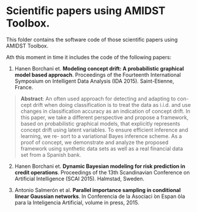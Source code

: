 # Scientific papers using AMIDST Toolbox.

This folder contains the software code of those scientific papers using AMIDST Toolbox. 

Ath this moment in time it includes the code of the following papers:

1.  Hanen Borchani et. **Modeling concept drift: A probabilistic graphical model based approach**. Proceedings of the Fourteenth International Symposium on Intelligent Data Analysis (IDA 2015). Saint-Etienne, France.

> **Abstract**: An often used approach for detecting and adapting to con- cept drift when doing classification is to treat the data as i.i.d. and use changes in classification accuracy as an indication of concept drift. In this paper, we take a different perspective and propose a framework, based on probabilistic graphical models, that explicitly represents concept drift using latent variables. To ensure efficient inference and learning, we re- sort to a variational Bayes inference scheme. As a proof of concept, we demonstrate and analyze the proposed framework using synthetic data sets as well as a real financial data set from a Spanish bank.

2.  Hanen Borchani et. **Dynamic Bayesian modeling for risk prediction in credit operations**. Proceedings of the 13th Scandinavian Conference on Artificial Intelligence (SCAI 2015). Halmstad, Sweden. 

3. Antonio Salmerón et al. **Parallel importance sampling in conditional linear Gaussian networks**. In Conferencia de la Asociaci ́on Espan ̃ola para la Inteligencia Artificial, volume in press, 2015.
